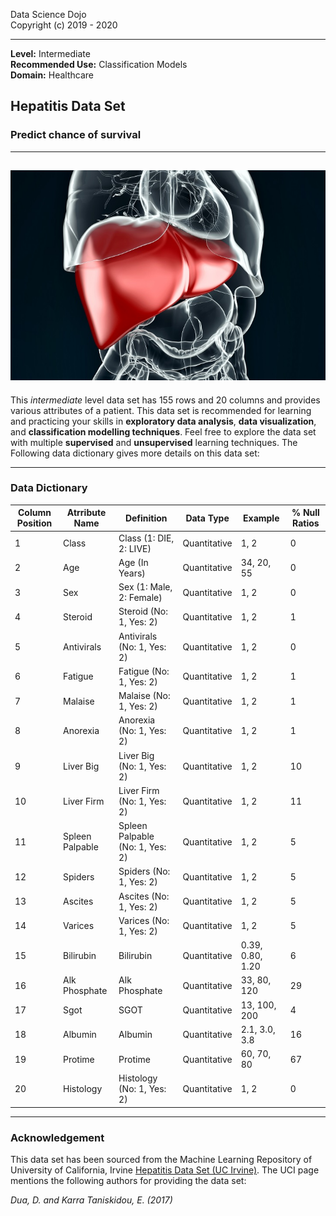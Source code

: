 Data Science Dojo <br/>
Copyright (c) 2019 - 2020

---

**Level:** Intermediate <br/>
**Recommended Use:** Classification Models<br/>
**Domain:** Healthcare<br/> 

## Hepatitis Data Set 

### Predict chance of survival 


---
![](1265.jpg)
---

This *intermediate* level data set has 155 rows and 20 columns and provides various attributes of a patient.
This data set is recommended for learning and practicing your skills in **exploratory data analysis**, **data visualization**, and **classification modelling techniques**. 
Feel free to explore the data set with multiple **supervised** and **unsupervised** learning techniques. The Following data dictionary gives more details on this data set:

---

### Data Dictionary 

| Column   Position 	| Atrribute Name  	| Definition                      	| Data Type    	| Example          	| % Null Ratios 	|
|-------------------	|-----------------	|---------------------------------	|--------------	|------------------	|---------------	|
| 1                 	| Class           	| Class (1: DIE, 2: LIVE)         	| Quantitative 	| 1, 2             	| 0             	|
| 2                 	| Age             	| Age (In Years)                  	| Quantitative 	| 34, 20, 55       	| 0             	|
| 3                 	| Sex             	| Sex (1: Male, 2: Female)        	| Quantitative 	| 1, 2             	| 0             	|
| 4                 	| Steroid         	| Steroid (No: 1, Yes: 2)         	| Quantitative 	| 1, 2             	| 1             	|
| 5                 	| Antivirals      	| Antivirals (No: 1, Yes: 2)      	| Quantitative 	| 1, 2             	| 0             	|
| 6                 	| Fatigue         	| Fatigue (No: 1, Yes: 2)         	| Quantitative 	| 1, 2             	| 1             	|
| 7                 	| Malaise         	| Malaise (No: 1, Yes: 2)         	| Quantitative 	| 1, 2             	| 1             	|
| 8                 	| Anorexia        	| Anorexia (No: 1, Yes: 2)        	| Quantitative 	| 1, 2             	| 1             	|
| 9                 	| Liver Big       	| Liver Big (No: 1, Yes: 2)       	| Quantitative 	| 1, 2             	| 10            	|
| 10                	| Liver Firm      	| Liver Firm (No: 1, Yes: 2)      	| Quantitative 	| 1, 2             	| 11            	|
| 11                	| Spleen Palpable 	| Spleen Palpable (No: 1, Yes: 2) 	| Quantitative 	| 1, 2             	| 5             	|
| 12                	| Spiders         	| Spiders (No: 1, Yes: 2)         	| Quantitative 	| 1, 2             	| 5             	|
| 13                	| Ascites         	| Ascites (No: 1, Yes: 2)         	| Quantitative 	| 1, 2             	| 5             	|
| 14                	| Varices         	| Varices (No: 1, Yes: 2)         	| Quantitative 	| 1, 2             	| 5             	|
| 15                	| Bilirubin       	| Bilirubin                       	| Quantitative 	| 0.39, 0.80, 1.20 	| 6             	|
| 16                	| Alk Phosphate   	| Alk Phosphate                   	| Quantitative 	| 33, 80, 120      	| 29            	|
| 17                	| Sgot            	| SGOT                            	| Quantitative 	| 13, 100, 200     	| 4             	|
| 18                	| Albumin         	| Albumin                         	| Quantitative 	| 2.1, 3.0, 3.8    	| 16            	|
| 19                	| Protime         	| Protime                         	| Quantitative 	| 60, 70, 80       	| 67            	|
| 20                	| Histology       	| Histology (No: 1, Yes: 2)       	| Quantitative 	| 1, 2             	| 0             	|
---

### Acknowledgement

This data set has been sourced from the Machine Learning Repository of University of California, Irvine [Hepatitis Data Set (UC Irvine)](https://archive.ics.uci.edu/ml/datasets/Hepatitis). 
The UCI page mentions the following authors for providing the data set:

*Dua, D. and Karra Taniskidou, E. (2017)*

